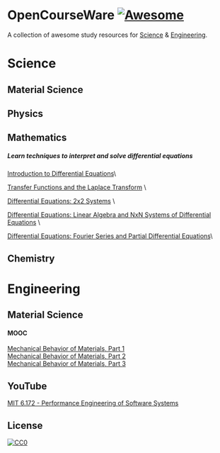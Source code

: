 # OpenCourseWare [![Awesome](https://cdn.rawgit.com/sindresorhus/awesome/d7305f38d29fed78fa85652e3a63e154dd8e8829/media/badge.svg)](https://github.com/sindresorhus/awesome)

A collection of awesome study resources for [Science](https://github.com/HeshamFS/OpenCourseWare#science) & [Engineering](https://github.com/HeshamFS/OpenCourseWare#engineering). 



# Science

## Material Science

## Physics

## Mathematics 

##### Learn techniques to interpret and solve differential equations

[Introduction to Differential Equations](https://www.edx.org/course/introduction-to-differential-equations-2)\

[Transfer Functions and the Laplace Transform](https://www.edx.org/course/transfer-functions-and-the-laplace-transform) \

[Differential Equations: 2x2 Systems](https://www.edx.org/course/differential-equations-2x2-systems) \

[Differential Equations: Linear Algebra and NxN Systems of Differential Equations](https://www.edx.org/course/differential-equations-linear-algebra-and-nxn-syst) \

[Differential Equations: Fourier Series and Partial Differential Equations](https://www.edx.org/course/differential-equations-fourier-series-and-partial)\

## Chemistry 



# Engineering

## Material Science

#### MOOC
[Mechanical Behavior of Materials, Part 1](https://www.edx.org/course/mechanical-behavior-of-materials-part-1-linear-ela) \
[Mechanical Behavior of Materials, Part 2](https://www.edx.org/course/mechanical-behavior-of-materials-part-2-stress-tra) \
[Mechanical Behavior of Materials, Part 3](https://www.edx.org/course/mechanical-behavior-of-materials-part-3-time-depen) 




## YouTube

[MIT 6.172 - Performance Engineering of Software Systems](https://www.youtube.com/watch?v=o7h_sYMk_oc&list=PLUl4u3cNGP63VIBQVWguXxZZi0566y7Wf)











## License

[![CC0](http://mirrors.creativecommons.org/presskit/buttons/88x31/svg/cc-zero.svg)](https://creativecommons.org/publicdomain/zero/1.0/)
